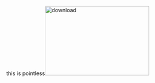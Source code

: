 this is pointless<img width="275" height="183" alt="download" src="https://github.com/user-attachments/assets/a363c711-6640-4402-a35e-a16dc9cf0e2f" />
